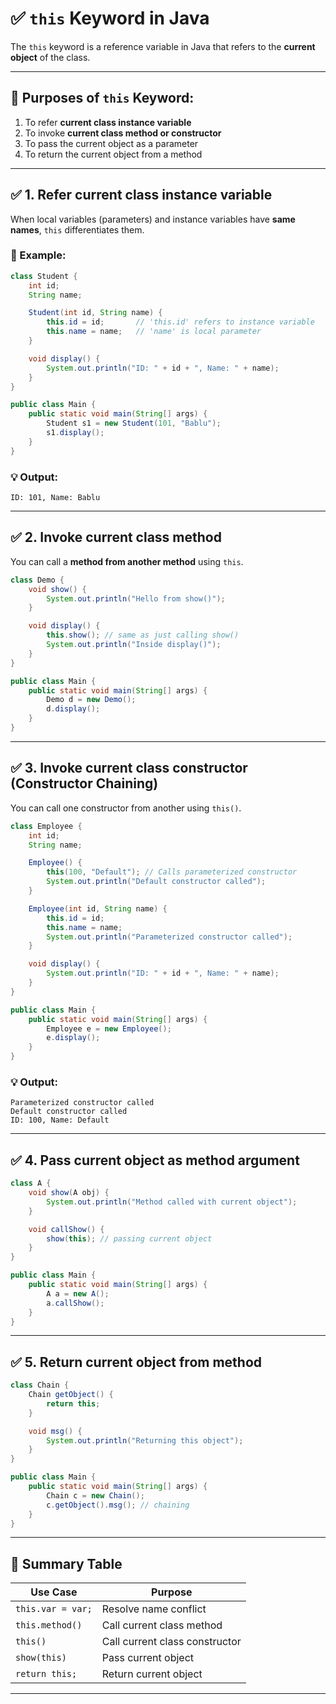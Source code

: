 # ✅ `this` Keyword in Java

The `this` keyword is a reference variable in Java that refers to the **current object** of the class.

---

## 🔹 Purposes of `this` Keyword:

1. To refer **current class instance variable**
2. To invoke **current class method or constructor**
3. To pass the current object as a parameter
4. To return the current object from a method

---

## ✅ 1. Refer current class instance variable

When local variables (parameters) and instance variables have **same names**, `this` differentiates them.

### 🔹 Example:

```java
class Student {
    int id;
    String name;

    Student(int id, String name) {
        this.id = id;       // 'this.id' refers to instance variable
        this.name = name;   // 'name' is local parameter
    }

    void display() {
        System.out.println("ID: " + id + ", Name: " + name);
    }
}

public class Main {
    public static void main(String[] args) {
        Student s1 = new Student(101, "Bablu");
        s1.display();
    }
}
```

### 💡 Output:

```
ID: 101, Name: Bablu
```

---

## ✅ 2. Invoke current class method

You can call a **method from another method** using `this`.

```java
class Demo {
    void show() {
        System.out.println("Hello from show()");
    }

    void display() {
        this.show(); // same as just calling show()
        System.out.println("Inside display()");
    }
}

public class Main {
    public static void main(String[] args) {
        Demo d = new Demo();
        d.display();
    }
}
```

---

## ✅ 3. Invoke current class constructor (Constructor Chaining)

You can call one constructor from another using `this()`.

```java
class Employee {
    int id;
    String name;

    Employee() {
        this(100, "Default"); // Calls parameterized constructor
        System.out.println("Default constructor called");
    }

    Employee(int id, String name) {
        this.id = id;
        this.name = name;
        System.out.println("Parameterized constructor called");
    }

    void display() {
        System.out.println("ID: " + id + ", Name: " + name);
    }
}

public class Main {
    public static void main(String[] args) {
        Employee e = new Employee();
        e.display();
    }
}
```

### 💡 Output:

```
Parameterized constructor called
Default constructor called
ID: 100, Name: Default
```

---

## ✅ 4. Pass current object as method argument

```java
class A {
    void show(A obj) {
        System.out.println("Method called with current object");
    }

    void callShow() {
        show(this); // passing current object
    }
}

public class Main {
    public static void main(String[] args) {
        A a = new A();
        a.callShow();
    }
}
```

---

## ✅ 5. Return current object from method

```java
class Chain {
    Chain getObject() {
        return this;
    }

    void msg() {
        System.out.println("Returning this object");
    }
}

public class Main {
    public static void main(String[] args) {
        Chain c = new Chain();
        c.getObject().msg(); // chaining
    }
}
```

---

## 🔸 Summary Table

| Use Case          | Purpose                        |
| ----------------- | ------------------------------ |
| `this.var = var;` | Resolve name conflict          |
| `this.method()`   | Call current class method      |
| `this()`          | Call current class constructor |
| `show(this)`      | Pass current object            |
| `return this;`    | Return current object          |

---
 